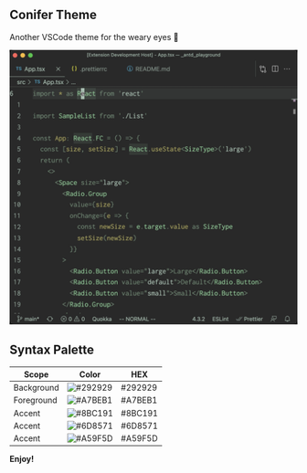## Conifer Theme

Another VSCode theme for the weary eyes 👀

![tsx file](images/tsx-file.jpg)

## Syntax Palette

| Scope | Color | HEX |
| ----- | ----- | --- |
| Background | ![#292929](https://via.placeholder.com/35/292929/?text=+) | #292929 | 
| Foreground | ![#A7BEB1](https://via.placeholder.com/35/A7BEB1/?text=+) | #A7BEB1 | 
| Accent | ![#8BC191](https://via.placeholder.com/35/8BC191/?text=+) | #8BC191 | 
| Accent | ![#6D8571](https://via.placeholder.com/35/6D8571/?text=+) | #6D8571 | 
| Accent | ![#A59F5D](https://via.placeholder.com/35/A59F5D/?text=+) | #A59F5D | 

**Enjoy!**
